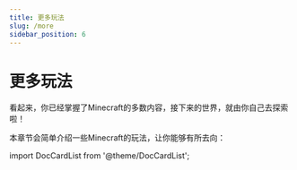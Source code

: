 ```yaml
---
title: 更多玩法
slug: /more
sidebar_position: 6
---
```


# 更多玩法

看起来，你已经掌握了Minecraft的多数内容，接下来的世界，就由你自己去探索啦！

本章节会简单介绍一些Minecraft的玩法，让你能够有所去向：

import DocCardList from '@theme/DocCardList';

<DocCardList />